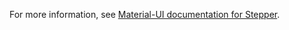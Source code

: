 For more information, see <a href="https://material-ui.com/api/stepper/" target="_blank">Material-UI documentation for Stepper</a>.
